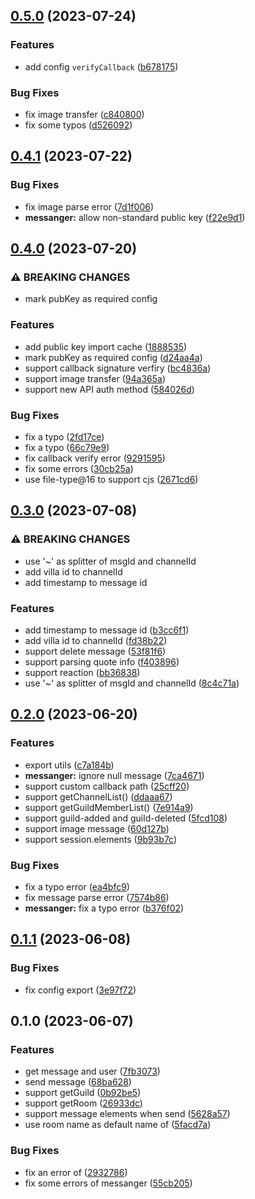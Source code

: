 ## [0.5.0](https://github.com/DreamOfIce/koishi-plugin-adapter-villa/compare/v0.4.1...v0.5.0) (2023-07-24)

### Features

- add config `verifyCallback` ([b678175](https://github.com/DreamOfIce/koishi-plugin-adapter-villa/commit/b6781752889ea84bd06c98f5a362da99539ee77b))

### Bug Fixes

- fix image transfer ([c840800](https://github.com/DreamOfIce/koishi-plugin-adapter-villa/commit/c840800485d7c6df073dd1f16d03d8ceffabeea7))
- fix some typos ([d526092](https://github.com/DreamOfIce/koishi-plugin-adapter-villa/commit/d526092971168cce03e7cd6fbb6b1db12ca1c712))

## [0.4.1](https://github.com/DreamOfIce/koishi-plugin-adapter-villa/compare/v0.4.0...v0.4.1) (2023-07-22)

### Bug Fixes

- fix image parse error ([7d1f006](https://github.com/DreamOfIce/koishi-plugin-adapter-villa/commit/7d1f006c62f7d32314c2d961dd1d931720c0cc38))
- **messanger:** allow non-standard public key ([f22e9d1](https://github.com/DreamOfIce/koishi-plugin-adapter-villa/commit/f22e9d18eb3b65b105166cbff50be0d59e118c73))

## [0.4.0](https://github.com/DreamOfIce/koishi-plugin-adapter-villa/compare/v0.3.0...v0.4.0) (2023-07-20)

### ⚠ BREAKING CHANGES

- mark pubKey as required config

### Features

- add public key import cache ([1888535](https://github.com/DreamOfIce/koishi-plugin-adapter-villa/commit/188853501d8634e22f10fb8a150a540e6d95d4d6))
- mark pubKey as required config ([d24aa4a](https://github.com/DreamOfIce/koishi-plugin-adapter-villa/commit/d24aa4a98c6d06560e9404905c0257fe95ed16c7))
- support callback signature verfiry ([bc4836a](https://github.com/DreamOfIce/koishi-plugin-adapter-villa/commit/bc4836a83d20780be2b2697eaa05376fbb7d2751))
- support image transfer ([94a365a](https://github.com/DreamOfIce/koishi-plugin-adapter-villa/commit/94a365a0abec6f386f3046af7ea9e161944a0e00))
- support new API auth method ([584026d](https://github.com/DreamOfIce/koishi-plugin-adapter-villa/commit/584026dce645db07b248b9698ade7ec7b4596e13))

### Bug Fixes

- fix a typo ([2fd17ce](https://github.com/DreamOfIce/koishi-plugin-adapter-villa/commit/2fd17cebd721f60c798c0f6e4e438bda4b45521b))
- fix a typo ([66c79e9](https://github.com/DreamOfIce/koishi-plugin-adapter-villa/commit/66c79e94a49cd295c7b0e1a67901e87d7d07920a))
- fix callback verify error ([9291595](https://github.com/DreamOfIce/koishi-plugin-adapter-villa/commit/9291595d59b9311bbe29f1728765baa3a721f383))
- fix some errors ([30cb25a](https://github.com/DreamOfIce/koishi-plugin-adapter-villa/commit/30cb25a9d744e5a7a4b62f3984c7aa963fad30be))
- use file-type@16 to support cjs ([2671cd6](https://github.com/DreamOfIce/koishi-plugin-adapter-villa/commit/2671cd613bb007928a411198c6010de77f10b414))

## [0.3.0](https://github.com/DreamOfIce/koishi-plugin-adapter-villa/compare/v0.2.0...v0.3.0) (2023-07-08)

### ⚠ BREAKING CHANGES

- use '~' as splitter of msgId and channelId
- add villa id to channelId
- add timestamp to message id

### Features

- add timestamp to message id ([b3cc6f1](https://github.com/DreamOfIce/koishi-plugin-adapter-villa/commit/b3cc6f1435898e4d4ac89cad47437df950eaca1f))
- add villa id to channelId ([fd38b22](https://github.com/DreamOfIce/koishi-plugin-adapter-villa/commit/fd38b220115a34e800efadccbd01994e393d39ab))
- support delete message ([53f81f6](https://github.com/DreamOfIce/koishi-plugin-adapter-villa/commit/53f81f6b6db9aa60899bc25fcebfd5ff82f4a7a0))
- support parsing quote info ([f403896](https://github.com/DreamOfIce/koishi-plugin-adapter-villa/commit/f4038966ea414f48550a191187827534f8b67fa7))
- support reaction ([bb36838](https://github.com/DreamOfIce/koishi-plugin-adapter-villa/commit/bb368387f5856d57dae7fe44a86200e959f50a79))
- use '~' as splitter of msgId and channelId ([8c4c71a](https://github.com/DreamOfIce/koishi-plugin-adapter-villa/commit/8c4c71a806379588315de8d8230df888f56e1222))

## [0.2.0](https://github.com/DreamOfIce/koishi-plugin-adapter-villa/compare/v0.1.1...v0.2.0) (2023-06-20)

### Features

- export utils ([c7a184b](https://github.com/DreamOfIce/koishi-plugin-adapter-villa/commit/c7a184b2cba31ed56ed4defcd9bba0a966497ea4))
- **messanger:** ignore null message ([7ca4671](https://github.com/DreamOfIce/koishi-plugin-adapter-villa/commit/7ca46716fff08f23626bb8e9abb0f1f5079b449d))
- support custom callback path ([25cff20](https://github.com/DreamOfIce/koishi-plugin-adapter-villa/commit/25cff202ef967f875926d4dcfa72bc553cd162bd))
- support getChannelList() ([ddaaa67](https://github.com/DreamOfIce/koishi-plugin-adapter-villa/commit/ddaaa67b660b3fdfd561ea0db49e86de23d5fbbf))
- support getGuildMemberList() ([7e914a9](https://github.com/DreamOfIce/koishi-plugin-adapter-villa/commit/7e914a9ef639371d5efa40187d294f25a6024d2d))
- support guild-added and guild-deleted ([5fcd108](https://github.com/DreamOfIce/koishi-plugin-adapter-villa/commit/5fcd108864e38a719ea13043fed7646f9114572a))
- support image message ([60d127b](https://github.com/DreamOfIce/koishi-plugin-adapter-villa/commit/60d127bc6048e513d111af553c7e9f5fe7d52034))
- support session.elements ([9b93b7c](https://github.com/DreamOfIce/koishi-plugin-adapter-villa/commit/9b93b7cb047c906dfa31e199cef00e3eea0c19d5))

### Bug Fixes

- fix a typo error ([ea4bfc9](https://github.com/DreamOfIce/koishi-plugin-adapter-villa/commit/ea4bfc9c304cf9c180ce367357f4cd696fde5805))
- fix message parse error ([7574b86](https://github.com/DreamOfIce/koishi-plugin-adapter-villa/commit/7574b867d80ddc93a12e4715172fc597f8c51de9))
- **messanger:** fix a typo error ([b376f02](https://github.com/DreamOfIce/koishi-plugin-adapter-villa/commit/b376f02156966b3706050ddd86dd06703d6bef55))

## [0.1.1](https://github.com/DreamOfIce/koishi-plugin-adapter-villa/compare/v0.1.0...v0.1.1) (2023-06-08)

### Bug Fixes

- fix config export ([3e97f72](https://github.com/DreamOfIce/koishi-plugin-adapter-villa/commit/3e97f720068cb56406ff5aaceab6f622e9b56bcd))

## 0.1.0 (2023-06-07)

### Features

- get message and user ([7fb3073](https://github.com/DreamOfIce/koishi-plugin-adapter-villa/commit/7fb307305e875ee1c91f80e1b6ec638b66e654f7))
- send message ([68ba628](https://github.com/DreamOfIce/koishi-plugin-adapter-villa/commit/68ba628f6fd88b3080f2b30b284f7383fbf2716f))
- support getGuild ([0b92be5](https://github.com/DreamOfIce/koishi-plugin-adapter-villa/commit/0b92be5a1c46cd9625867955068c3b55cb950dbf))
- support getRoom ([26933dc](https://github.com/DreamOfIce/koishi-plugin-adapter-villa/commit/26933dc875e60868b284dbc8d32d6ae0070ae376))
- support message elements when send ([5628a57](https://github.com/DreamOfIce/koishi-plugin-adapter-villa/commit/5628a5734c518cd992cf9d1514513c486d2276d0))
- use room name as default name of <sharp> ([5facd7a](https://github.com/DreamOfIce/koishi-plugin-adapter-villa/commit/5facd7a0e839422d292f00b12cc960e9afbb0428))

### Bug Fixes

- fix an error of <at> ([2932786](https://github.com/DreamOfIce/koishi-plugin-adapter-villa/commit/2932786c63d34aae7508b342fbcde5b156692299))
- fix some errors of messanger ([55cb205](https://github.com/DreamOfIce/koishi-plugin-adapter-villa/commit/55cb205ba613921ea986afa193ef586b753fcab2))
